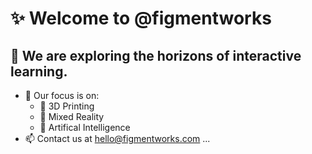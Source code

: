 # ✨ Welcome to @figmentworks
## 🔭 We are exploring the horizons of interactive learning.
- 📐 Our focus is on:
  - 🧊 3D Printing
  - 🥽 Mixed Reality
  - 🤖 Artifical Intelligence
- 📫 Contact us at hello@figmentworks.com ...
